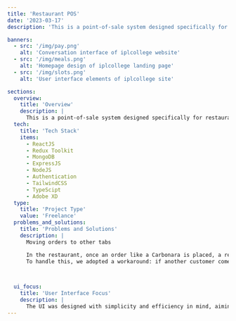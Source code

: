 ```yaml
---
title: 'Restaurant POS'
date: '2023-03-17'
description: 'This is a point-of-sale system designed specifically for restaurants. My inspiration came from my previous experience working in a restaurant, where I was fascinated by how the POS system functioned. Some of the logic behind it was surprisingly simple, yet I was intrigued by how it was implemented.'

banners:
  - src: '/img/pay.png'
    alt: 'Conversation interface of iplcollege website'
  - src: '/img/meals.png'
    alt: 'Homepage design of iplcollege landing page'
  - src: '/img/slots.png'
    alt: 'User interface elements of iplcollege site'

sections:
  overview:
    title: 'Overview'
    description: |
      This is a point-of-sale system designed specifically for restaurants. My inspiration came from my previous experience working in a restaurant, where I was fascinated by how the POS system functioned. Some of the logic behind it was surprisingly simple, yet I was intrigued by how it was implemented. This curiosity led me to start a personal project to build a similar system, which helped me explore and learn technologies like React.js and Redux Toolkit
  tech:
    title: 'Tech Stack'
    items:
      - ReactJS
      - Redux Toolkit
      - MongoDB
      - ExpressJS
      - NodeJS
      - Authentication
      - TailwindCSS
      - TypeScipt
      - Adobe XD
  type:
    title: 'Project Type'
    value: 'Freelance'
  problems_and_solutions:
    title: 'Problems and Solutions'
    description: |
      Moving orders to other tabs

      In the restaurant, once an order like a Carbonara is placed, a receipt is immediately printed and sent to the kitchen. The kitchen staff and chefs begin preparing the meal right away. However, if a customer later decides to cancel the order, the system doesn't allow it to be voided, since it's already been recorded as a sale.
      To handle this, we adopted a workaround: if another customer comes in later that day and orders the same item, we would assign the original (now unwanted) order to the new customer's tab. This approach prevents the order from being wasted and avoids having to cancel it, which the system does not permit due to how sales are tracked.


 
  ui_focus:
    title: 'User Interface Focus'
    description: |
      The UI was designed with simplicity and efficiency in mind, aiming to replicate the smooth experience of modern POS terminals. I focused on creating an intuitive, clean interface that minimizes user error and supports fast-paced environments like restaurants and cafés.
---
```



